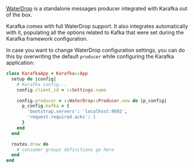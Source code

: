 [WaterDrop](https://github.com/karafka/waterdrop) is a standalone messages producer integrated with Karafka out of the box.

Karafka comes with full WaterDrop support. It also integrates automatically with it, populating all the options related to Kafka that were set during the Karafka framework configuration.

In case you want to change WaterDrop configuration settings, you can do this by overwriting the default `producer` while configuring the Karafka application:

```ruby
class KarafkaApp < Karafka::App
  setup do |config|
    # Karafka config...
    config.client_id = ::Settings.name

    config.producer = ::WaterDrop::Producer.new do |p_config|
      p_config.kafka = {
        'bootstrap.servers': 'localhost:9092',
        'request.required.acks': 1
      }
    end
  end

  routes.draw do
    # consumer groups definitions go here
  end
end
```
